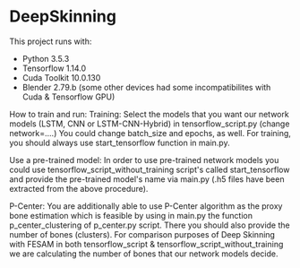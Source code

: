 # DeepSkinning

This project runs with:
- Python 3.5.3
- Tensorflow 1.14.0
- Cuda Toolkit 10.0.130
- Blender 2.79.b (some other devices had some incompatibilites with Cuda & Tensorflow GPU)

How to train and run:
  Training: Select the models that you want our network models (LSTM, CNN or LSTM-CNN-Hybrid) in tensorflow_script.py (change network=....)
            You could change batch_size and epochs, as well. For training, you should always use start_tensorflow function in main.py.
            
  Use a pre-trained model: In order to use pre-trained network models you could use tensorflow_script_without_training script's called start_tensorflow and provide
                           the pre-trained model's name via main.py (.h5 files have been extracted from the above procedure).
                           
  P-Center: You are additionally able to use P-Center algorithm as the proxy bone estimation which is feasible by using in main.py the function p_center_clustering of
            p_center.py script. There you should also provide the number of bones (clusters). For comparison purposes of Deep Skinning with FESAM in both tensorflow_script
            & tensorflow_script_without_training we are calculating the number of bones that our network models decide.
